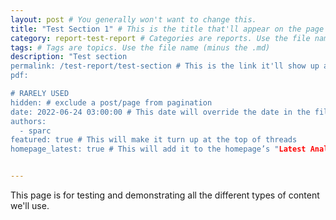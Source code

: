 ```yaml
---
layout: post # You generally won't want to change this.
title: "Test Section 1" # This is the title that'll appear on the page and on Google
category: report-test-report # Categories are reports. Use the file name (minus the .md)
tags: # Tags are topics. Use the file name (minus the .md)
description: "Test section
permalink: /test-report/test-section # This is the link it'll show up at.
pdf: 

# RARELY USED
hidden: # exclude a post/page from pagination
date: 2022-06-24 03:00:00 # This date will override the date in the file name. Mainly we use it to handle ordering in reports / threads. The date can be the day the report was published, and the time can be used to sort posts.
authors: 
  - sparc
featured: true # This will make it turn up at the top of threads
homepage_latest: true # This will add it to the homepage’s "Latest Analysis" section 


---
```


This page is for testing and demonstrating all the different types of content we'll use.


